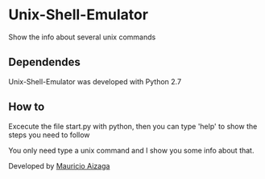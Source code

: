 Unix-Shell-Emulator
===================

Show the info about several unix commands

## Dependendes
Unix-Shell-Emulator was developed with Python 2.7

## How to
Excecute the file start.py with python, then you can type 'help' to show the steps you need to follow

You only need type a unix command and I show you some info about that.

Developed by [Mauricio Aizaga](https://twitter.com/MaoAiz)
